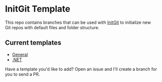 # InitGit Template

This repo contains branches that can be used with [InitGit](https://github.com/rjygraham/InitGit) to initialize new Git repos with default files and folder structure.

## Current templates

- [General](https://github.com/rjygraham/InitGitTemplate/tree/general)
- [.NET](https://github.com/rjygraham/InitGitTemplate/tree/dotnet)

Have a template you'd like to add? Open an issue and I'll create a branch for you to send a PR.